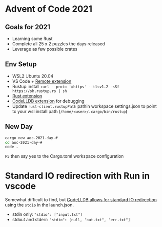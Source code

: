 # Advent of Code 2021

## Goals for 2021
- Learning some Rust
- Complete all 25 x 2 puzzles the days released
- Leverage as few possible crates

## Env Setup
- WSL2 Ubuntu 20.04
- VS Code + [Remote extension](https://docs.microsoft.com/en-us/windows/wsl/tutorials/wsl-vscode#install-vs-code-and-the-remote-wsl-extension)
- Rustup install `curl --proto '=https' --tlsv1.2 -sSf https://sh.rustup.rs | sh`
- [Rust extension](https://marketplace.visualstudio.com/items?itemName=rust-lang.rust)
- [CodeLLDB extension](https://marketplace.visualstudio.com/items?itemName=vadimcn.vscode-lldb) for debugging
- Update `rust-client.rustupPath` pathin workspace settings.json to point to your wsl install path (`/home/<user>/.cargo/bin/rustup`)

## New Day
```bash
cargo new aoc-2021-day-#
cd aoc-2021-day-#
code .
```
`F5` then say yes to the Cargo.toml workspace configuration

# Standard IO redirection with Run in vscode
Somewhat difficult to find, but [CodeLLDB allows for standard IO redirection](https://github.com/vadimcn/vscode-lldb/blob/master/MANUAL.md#stdio-redirection) using the `stdio` in the launch.json.
  - stdin only: `"stdio": ["input.txt"]`
  - stdout and stderr: `"stdio": [null, "out.txt", "err.txt"]`
